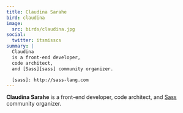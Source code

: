 ```yaml
---
title: Claudina Sarahe
bird: claudina
image:
  src: birds/claudina.jpg
social:
  twitter: itsmisscs
summary: |
  Claudina
  is a front-end developer,
  code architect,
  and [Sass][sass] community organizer.

  [sass]: http://sass-lang.com
---
```


**Claudina Sarahe**
is a front-end developer,
code architect,
and [Sass][sass] community organizer.

[sass]: http://sass-lang.com
